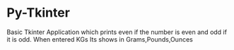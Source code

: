 # Py-Tkinter
Basic Tkinter Application which prints even if the number is even and odd if it is odd. When entered KGs Its shows in Grams,Pounds,Ounces
